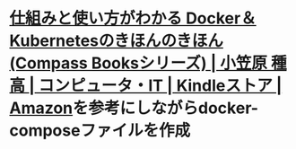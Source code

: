 # [仕組みと使い方がわかる Docker＆Kubernetesのきほんのきほん \(Compass Booksシリーズ\) \| 小笠原 種高 \| コンピュータ・IT \| Kindleストア \| Amazon](https://www.amazon.co.jp/dp/B08T961HKP/ref=dp-kindle-redirect?_encoding=UTF8&btkr=1)を参考にしながらdocker-composeファイルを作成

